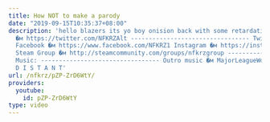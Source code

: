 ```yaml
---
title: How NOT to make a parody
date: "2019-09-15T10:35:37+08:00"
description: 'hello blazers its yo boy onision back with some retardation Twitter
  �м https://twitter.com/NFKRZAlt --------------------------------- Twitch �м http://www.twitch.tv/nfkrz
  Facebook �м https://www.facebook.com/NFKRZ1 Instagram �м https://instagram.com/roman_nfkrz/
  Steam Group �м http://steamcommunity.com/groups/nfkrzgroup ---------------------------------
  Music: --------------------------------- Outro music �м MajorLeagueWobs/Holder -
  D I S T A N T'
url: /nfkrz/pZP-ZrD6WtY/
providers:
  youtube:
    id: pZP-ZrD6WtY
type: video
---
```

